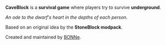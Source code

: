 **CaveBlock** is a **survival game** where players try to survive **underground**.

*An ode to the dwarf's heart in the depths of each person.*

Based on an original idea by the **StoneBlock modpack**.

Created and maintained by [BONNe](https://github.com/BONNe).